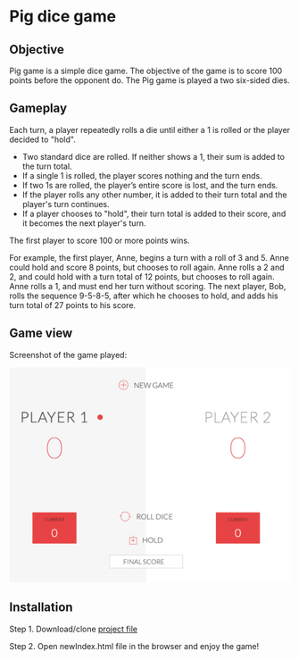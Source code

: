 # Pig dice game


## Objective

Pig game is a simple dice game. The objective of the game is to score 100 points before the opponent do. The Pig game is played a two six-sided dies. 

## Gameplay

Each turn, a player repeatedly rolls a die until either a 1 is rolled or the player decided to "hold".

- Two standard dice are rolled. If neither shows a 1, their sum is added to the turn total.
- If a single 1 is rolled, the player scores nothing and the turn ends.
- If two 1s are rolled, the player’s entire score is lost, and the turn ends.
- If the player rolls any other number, it is added to their turn total and the player's turn continues.
- If a player chooses to "hold", their turn total is added to their score, and it becomes the next player's turn.

The first player to score 100 or more points wins.

For example, the first player, Anne, begins a turn with a roll of 3 and 5. Anne could hold and score 8 points, but chooses to roll again. Anne rolls a 2 and 2, and could hold with a turn total of 12 points, but chooses to roll again. Anne rolls a 1, and must end her turn without scoring. The next player, Bob, rolls the sequence 9-5-8-5, after which he chooses to hold, and adds his turn total of 27 points to his score.

## Game view

Screenshot of the game played:

<p align="center">
    <img src="./img/Pig-game.gif">
</p>


## Installation 

Step 1. Download/clone <a href="https://github.com/kplakosh/pig-game.git"> project file</a>

Step 2. Open newIndex.html file in the browser and enjoy the game!
